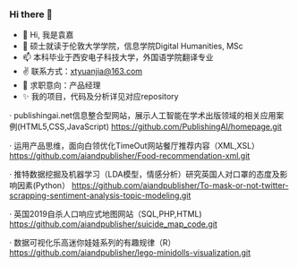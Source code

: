 ### Hi there 👋

<!--
**aiandpublisher/aiandpublisher** is a ✨ _special_ ✨ repository because its `README.md` (this file) appears on your GitHub profile.-->

- 👋 Hi, 我是袁嘉
- 👀 硕士就读于伦敦大学学院，信息学院Digital Humanities, MSc
- 📫 本科毕业于西安电子科技大学，外国语学院翻译专业
- ✌️ 联系方式：xtyuanjia@163.com
- 👏 求职意向：产品经理
- ✨ 我的项目，代码及分析详见对应repository

· publishingai.net信息整合型网站，展示人工智能在学术出版领域的相关应用案例(HTML5,CSS,JavaScript)
  https://github.com/PublishingAI/homepage.git 

· 运用产品思维，面向白领优化TimeOut网站餐厅推荐内容（XML,XSL）
  https://github.com/aiandpublisher/Food-recommendation-xml.git 

· 推特数据挖掘及机器学习（LDA模型，情感分析）研究英国人对口罩的态度及影响因素(Python）
  https://github.com/aiandpublisher/To-mask-or-not-twitter-scrapping-sentiment-analysis-topic-modeling.git 

· 英国2019自杀人口响应式地图网站（SQL,PHP,HTML)
  https://github.com/aiandpublisher/suicide_map_code.git 

· 数据可视化乐高迷你娃娃系列的有趣规律（R）
  https://github.com/aiandpublisher/lego-minidolls-visualization.git 


